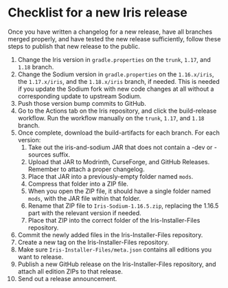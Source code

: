 # Checklist for a new Iris release

Once you have written a changelog for a new release, have all branches merged properly, and have tested the new
release sufficiently, follow these steps to publish that new release to the public.

1. Change the Iris version in `gradle.properties` on the `trunk`, `1.17`, and `1.18` branch.
2. Change the Sodium version in `gradle.properties` on the `1.16.x/iris`, the `1.17.x/iris`, and the `1.18.x/iris`
   branch, if needed. This is needed if you update the Sodium fork with new code changes at all without a corresponding
   update to upstream Sodium.
3. Push those version bump commits to GitHub.
4. Go to the Actions tab on the Iris repository, and click the build-release workflow. Run the workflow manually on the
   `trunk`, `1.17`, and `1.18` branch.
5. Once complete, download the build-artifacts for each branch. For each version:
    1. Take out the iris-and-sodium JAR that does not contain a -dev or -sources suffix.
    2. Upload that JAR to Modrinth, CurseForge, and GitHub Releases. Remember to attach a proper changelog.
    3. Place that JAR into a previously-empty folder named `mods`.
    4. Compress that folder into a ZIP file.
    5. When you open the ZIP file, it should have a single folder named `mods`, with the JAR file within that folder.
    6. Rename that ZIP file to `Iris-Sodium-1.16.5.zip`, replacing the 1.16.5 part with the relevant version if needed.
    7. Place that ZIP into the correct folder of the Iris-Installer-Files repository.
6. Commit the newly added files in the Iris-Installer-Files repository.
7. Create a new tag on the Iris-Installer-Files repository.
8. Make sure `Iris-Installer-Files/meta.json` contains all editions you want to release.
9. Publish a new GitHub release on the Iris-Installer-Files repository, and attach all edition ZIPs to that release.
10. Send out a release announcement.
